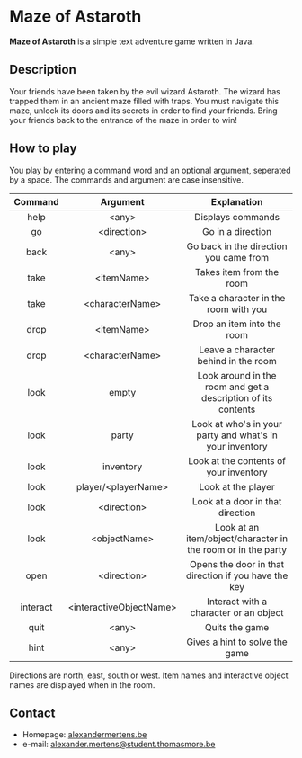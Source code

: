 Maze of Astaroth
======
**Maze of Astaroth** is a simple text adventure game written in Java.

## Description
Your friends have been taken by the evil wizard Astaroth.
The wizard has trapped them in an ancient maze filled with traps.
You must navigate this maze, unlock its doors and its secrets in order to find your friends.
Bring your friends back to the entrance of the maze in order to win!

## How to play
You play by entering a command word and an optional argument, seperated by a space. 
The commands and argument are case insensitive.

| Command | Argument | Explanation
| :---: | :---: | :---: |
| help | \<any\> | Displays commands |
| go | \<direction\> | Go in a direction |
| back | \<any\> | Go back in the direction you came from |
| take | \<itemName\> | Takes item from the room |
| take | \<characterName\> | Take a character in the room with you |
| drop | \<itemName\> | Drop an item into the room |
| drop | \<characterName\> | Leave a character behind in the room |
| look | empty | Look around in the room and get a description of its contents |
| look | party | Look at who's in your party and what's in your inventory |
| look | inventory | Look at the contents of your inventory |
| look | player/\<playerName\> | Look at the player |
| look | \<direction\> | Look at a door in that direction |
| look | \<objectName\> | Look at an item/object/character in the room or in the party |
| open | \<direction\> | Opens the door in that direction if you have the key |
| interact | \<interactiveObjectName\> | Interact with a character or an object |
| quit | \<any\> | Quits the game |
| hint | \<any\> | Gives a hint to solve the game |

Directions are north, east, south or west.
Item names and interactive object names are displayed when in the room.

## Contact

- Homepage: [alexandermertens.be](https://alexandermertens.be)
- e-mail: <alexander.mertens@student.thomasmore.be>